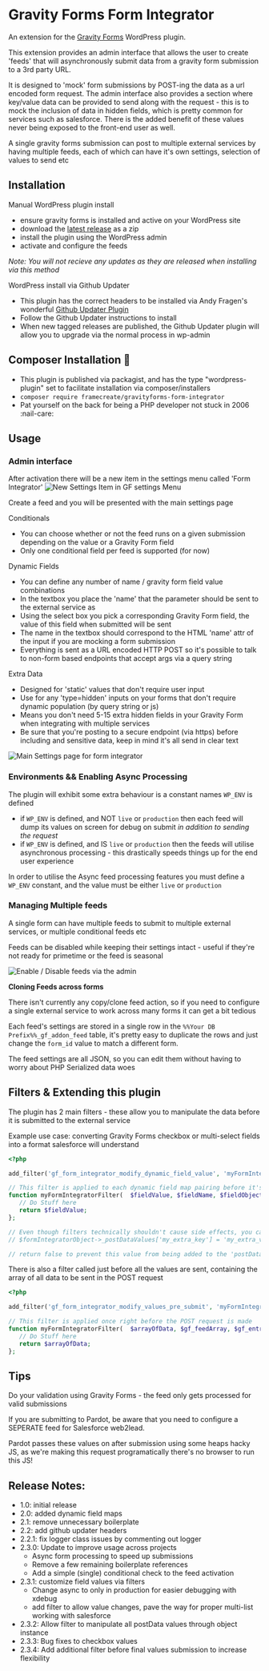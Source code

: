 # Gravity Forms Form Integrator

An extension for the [Gravity Forms](http://www.gravityforms.com/) WordPress plugin.

This extension provides an admin interface that allows the user to create 'feeds' that will asynchronously submit data from a gravity form submission to a 3rd party URL.

It is designed to 'mock' form submissions by POST-ing the data as a url encoded form request. The admin interface also provides a section where key/value data can be provided to send along with the request - this is to mock the inclusion of data in hidden fields, which is pretty common for services such as salesforce. There is the added benefit of these values never being exposed to the front-end user as well.

A single gravity forms submission can post to multiple external services by having multiple feeds, each of which can have it's own settings, selection of values to send etc

## Installation

Manual WordPress plugin install
- ensure gravity forms is installed and active on your WordPress site
- download the [latest release](https://github.com/framedigital/gravityforms-form-integrator/releases) as a zip
- install the plugin using the WordPress admin
- activate and configure the feeds

*Note: You will not recieve any updates as they are released when installing via this method*

WordPress install via Github Updater
- This plugin has the correct headers to be installed via Andy Fragen's wonderful [Github Updater Plugin](https://github.com/afragen/github-updater)
- Follow the Github Updater instructions to install
- When new tagged releases are published, the Github Updater plugin will allow you to upgrade via the normal process in wp-admin

## Composer Installation :tada:
 - This plugin is published via packagist, and has the type "wordpress-plugin" set to facilitate installation via composer/installers
 - `composer require framecreate/gravityforms-form-integrator`
 - Pat yourself on the back for being a PHP developer not stuck in 2006 :nail-care:
 
 ## Usage
 
 ### Admin interface
 
 After activation there will be a new item in the settings menu called 'Form Integrator'
 ![New Settings Item in GF settings Menu](https://cdn-img-one.frame.hosting/form-plugin-docs/form-integrator-form-settings-1.jpg?w=1200)

 Create a feed and you will be presented with the main settings page
 
 Conditionals
 * You can choose whether or not the feed runs on a given submission depending on the value or a Gravity Form field
 * Only one conditional field per feed is supported (for now)
 
 Dynamic Fields
 * You can define any number of name / gravity form field value combinations
 * In the textbox you place the 'name' that the parameter should be sent to the external service as
 * Using the select box you pick a corresponding Gravity Form field, the value of this field when submitted will be sent
 * The name in the textbox should correspond to the HTML 'name' attr of the input if you are mocking a form submission
 * Everything is sent as a URL encoded HTTP POST so it's possible to talk to non-form based endpoints that accept args via a query string
 
 Extra Data
 * Designed for 'static' values that don't require user input
 * Use for any 'type=hidden' inputs on your forms that don't require dynamic population (by query string or js)
 * Means you don't need 5-15 extra hidden fields in your Gravity Form when integrating with multiple services
 * Be sure that you're posting to a secure endpoint (via https) before including and sensitive data, keep in mind it's all send in clear text
 
 ![Main Settings page for form integrator](https://cdn-img-one.frame.hosting/form-plugin-docs/form-integrator-form-settings-2.jpg?w=1200)
 
 ### Environments && Enabling Async Processing
 
 The plugin will exhibit some extra behaviour is a constant names `WP_ENV` is defined
 - if `WP_ENV` is defined, and NOT `live` or `production` then each feed will dump its values on screen for debug on submit *in addition to sending the request*
 - if `WP_ENV` is defined, and IS `live` or `production` then the feeds will utilise asynchronous processing - this drastically speeds things up for the end user experience
 
 In order to utilise the Async feed processing features you must define a `WP_ENV` constant, and the value must be either `live` or `production`
 
 ### Managing Multiple feeds
 
 A single form can have multiple feeds to submit to multiple external services, or multiple conditional feeds etc
 
 Feeds can be disabled while keeping their settings intact - useful if they're not ready for primetime or the feed is seasonal
 
  ![Enable / Disable feeds via the admin](https://cdn-img-one.frame.hosting/form-plugin-docs/form-integrator-form-settings-3.jpg?w=1200)

**Cloning Feeds across forms**

There isn't currently any copy/clone feed action, so if you need to configure a single external service to work across many forms it can get a bit tedious

Each feed's settings are stored in a single row in the `%%Your DB Prefix%%_gf_addon_feed` table, it's pretty easy to duplicate the rows and just change the `form_id` value to match a different form.

The feed settings are all JSON, so you can edit them without having to worry about PHP Serialized data woes
 
## Filters & Extending this plugin

The plugin has 2 main filters - these allow you to manipulate the data before it is submitted to the external service

Example use case: converting Gravity Forms checkbox or multi-select fields into a format salesforce will understand

 ````php
 <?php
 
 add_filter('gf_form_integrator_modify_dynamic_field_value', 'myFormIntegratorFilter', 10, 7);
 
 // This filter is applied to each dynamic field map pairing before it's added to the array
 function myFormIntegratorFilter(  $fieldValue, $fieldName, $fieldObject, $formIntegratorObject, $gf_feedArray, $gf_entryArray, $gf_formArray ){
    // Do Stuff here
    return $fieldValue;
 };
 
 // Even though filters technically shouldn't cause side effects, you can add additional items to the array via 
 // $formIntegratorObject->_postDataValues['my_extra_key'] = 'my_extra_value'
 
 // return false to prevent this value from being added to the 'postDataValues' array
 ````
 
 There is also a filter called just before all the values are sent, containing the array of all data to be sent in the POST request
 
  ````php
  <?php
  
  add_filter('gf_form_integrator_modify_values_pre_submit', 'myFormIntegratorArrayFilter', 10, 4);
  
  // This filter is applied once right before the POST request is made
  function myFormIntegratorFilter(  $arrayOfData, $gf_feedArray, $gf_entryArray, $gf_formArray ){
     // Do Stuff here
     return $arrayOfData;
  };
  
  ````
 
## Tips
 
 Do your validation using Gravity Forms - the feed only gets processed for valid submissions
 
 If you are submitting to Pardot, be aware that you need to configure a SEPERATE feed for Salesforce web2lead. 
 
 Pardot passes these values on after submission using some heaps hacky JS, as we're making this request programatically there's no browser to run this JS!
  
## Release Notes:

* 1.0: initial release
* 2.0: added dynamic field maps
* 2.1: remove unnecessary boilerplate
* 2.2: add github updater headers
* 2.2.1: fix logger class issues by commenting out logger
* 2.3.0: Update to improve usage across projects
    - Async form processing to speed up submissions
    - Remove a few remaining boilerplate references
    - Add a simple (single) conditional check to the feed activation
* 2.3.1: customize field values via filters
 	- Change async to only in production for easier debugging with xdebug
 	- add filter to allow value changes, pave the way for proper multi-list working with salesforce
* 2.3.2: Allow filter to manipulate all postData values through object instance
* 2.3.3: Bug fixes to checkbox values
* 2.3.4: Add additional filter before final values submission to increase flexibility

